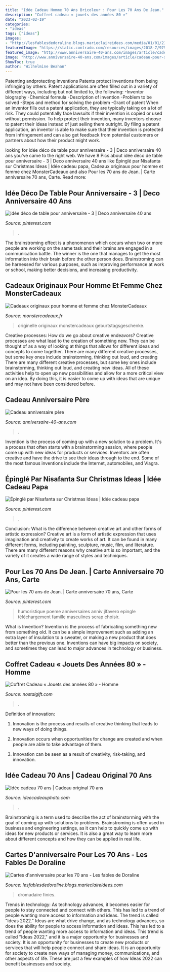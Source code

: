 ```yaml
---
title: "Idée Cadeau Homme 70 Ans Bricoleur : Pour Les 70 Ans De Jean."
description: "Coffret cadeau « jouets des années 80 »"
date: "2023-02-19"
categories:
- "ideas"
tags: ["ideas"]
images:
- "http://lesfablesdedoraline.blogs.marieclaireidees.com/media/01/01/2132027497.jpg"
featuredImage: "https://static.contrado.com/resources/images/2018-7/97504/tablier-danniversaire-personnalise-966337_l.jpg"
featured_image: "http://www.anniversaire-40-ans.com/images/article/cadeau-pour-son-pere.jpg"
image: "http://www.anniversaire-40-ans.com/images/article/cadeau-pour-son-pere.jpg"
ShowToc: true
author: "Wilhelmine Beahan"
---
```



Patenting andprotecting inventions
Patents protect inventions from being infringing by others. Patent applications are often filled out in a variety of different ways, including but not limited to, the following: 
-Inventor biography 
-Chemical formula 
-Description of invention 
-Problem to be solved 
-Steps and method for solving the problem 
-Grant of patent 
When an inventor fills out a patent application, they are typically taking on a lot of risk. They could potentially face lawsuits if their invention is copied or used without permission. To help protect their invention, many inventors choose to patent their ideas instead of just selling them outright. By filing a patent application, an inventor is able to make sure that their invention is protected from infringement and can also get feedback from potential customers or partners about how their product might work.

	

		
looking for idée déco de table pour anniversaire - 3 | Deco anniversaire 40 ans you've came to the right web. We have 8 Pics about idée déco de table pour anniversaire - 3 | Deco anniversaire 40 ans like Épinglé par Nisafanta sur Christmas Ideas | Idée cadeau papa, Cadeaux originaux pour homme et femme chez MonsterCadeaux and also Pour les 70 ans de Jean. | Carte anniversaire 70 ans, Carte. Read more:
		
    
## Idée Déco De Table Pour Anniversaire - 3 | Deco Anniversaire 40 Ans

<img loading=lazy src="https://i.pinimg.com/originals/b5/8a/c9/b58ac92e7790211a1ccda012246117fc.jpg" onerror="this.onerror=null;this.src='https://tse4.mm.bing.net/th?id=OIP.7f-6LBRl8LDDqtRIoIQ9DAAAAA&amp;pid=15.1';" alt="idée déco de table pour anniversaire - 3 | Deco anniversaire 40 ans">

_Source: pinterest.com_

>. 

	

The brainstroming effect is a phenomenon which occurs when two or more people are working on the same task and their brains are engaged in a communication battle. The winner is the one that manages to get the most information into their brain before the other person does. Brainstroming can be harnessed for various purposes, such as improving performance at work or school, making better decisions, and increasing productivity.

    
## Cadeaux Originaux Pour Homme Et Femme Chez MonsterCadeaux

<img loading=lazy src="https://cdn.monsterzeug.info/assets/frontend/img/categories/195.jpg" onerror="this.onerror=null;this.src='https://tse3.mm.bing.net/th?id=OIP.Yhs624gfSFzZi1BaBfm8nAHaDt&amp;pid=15.1';" alt="Cadeaux originaux pour homme et femme chez MonsterCadeaux">

_Source: monstercadeaux.fr_

>originelle originaux monstercadeaux geburtstagsgeschenke. 

	

Creative processes: How do we go about creative endeavors?
Creative processes are what lead to the creation of something new. They can be thought of as a way of looking at things that allows for different ideas and concepts to come together. There are many different creative processes, but some key ones include brainstorming, thinking out loud, and creating 
There are many different creative processes, but some key ones include brainstorming, thinking out loud, and creating new ideas. All of these activities help to open up new possibilities and allow for a more critical view on an idea. By doing this, it is easier to come up with ideas that are unique and may not have been considered before.

    
## Cadeau Anniversaire Père

<img loading=lazy src="http://www.anniversaire-40-ans.com/images/article/cadeau-pour-son-pere.jpg" onerror="this.onerror=null;this.src='https://tse3.mm.bing.net/th?id=OIP.JU0ztN00EGzsRz1CFmyBfgHaEK&amp;pid=15.1';" alt="Cadeau anniversaire père">

_Source: anniversaire-40-ans.com_

>. 

	

Invention is the process of coming up with a new solution to a problem. It's a process that often starts with a brainstorming session, where people come up with new ideas for products or services. Inventors are often creative and have the drive to see their ideas through to the end. Some of the most famous inventions include the Internet, automobiles, and Viagra.

    
## Épinglé Par Nisafanta Sur Christmas Ideas | Idée Cadeau Papa

<img loading=lazy src="https://i.pinimg.com/736x/00/d1/66/00d166a4d6458f13274f3ffdd4a30fab.jpg" onerror="this.onerror=null;this.src='https://tse1.mm.bing.net/th?id=OIP.UPCMhM_2yMIGypbkhmwo2QHaFI&amp;pid=15.1';" alt="Épinglé par Nisafanta sur Christmas Ideas | Idée cadeau papa">

_Source: pinterest.com_

>. 

	

Conclusion: What is the difference between creative art and other forms of artistic expression?
Creative art is a form of artistic expression that uses imagination and creativity to create works of art. It can be found in many different forms, including painting, sculpture, music, film, and literature. There are many different reasons why creative art is so important, and the variety of it creates a wide range of styles and techniques.

    
## Pour Les 70 Ans De Jean. | Carte Anniversaire 70 Ans, Carte

<img loading=lazy src="https://i.pinimg.com/736x/aa/75/9d/aa759df10bd1ea42cf9481125facdd12--mimi-birthday-cards.jpg" onerror="this.onerror=null;this.src='https://tse3.mm.bing.net/th?id=OIP.dTQGXfEyvFzwBrGBROM3MwHaHU&amp;pid=15.1';" alt="Pour les 70 ans de Jean. | Carte anniversaire 70 ans, Carte">

_Source: pinterest.com_

>humoristique poeme anniversaires anniv jlfavero epingle téléchargement famille masculines scrap choisir. 

	

What is Invention?
Invention is the process of fabricating something new from something old. It can be a simple improvement such as adding an extra layer of insulation to a sweater, or making a new product that does better than the previous one. Inventions can have big impacts on society, and sometimes they can lead to major advances in technology or business.

    
## Coffret Cadeau « Jouets Des Années 80 » - Homme

<img loading=lazy src="https://www.nostalgift.com/wp-content/uploads/2016/11/box-homme-jouet-annee-80-novembre-2016-4.jpg" onerror="this.onerror=null;this.src='https://tse4.mm.bing.net/th?id=OIP.gplgYGU6NalytmQnabZj_QHaHa&amp;pid=15.1';" alt="Coffret Cadeau « Jouets des années 80 » - Homme">

_Source: nostalgift.com_

>. 

	

Definition of innovation:
1. Innovation is the process and results of creative thinking that leads to new ways of doing things.
2. Innovation occurs when opportunities for change are created and when people are able to take advantage of them.

3. Innovation can be seen as a result of creativity, risk-taking, and innovation.

    
## Idée Cadeau 70 Ans | Cadeau Original 70 Ans

<img loading=lazy src="https://static.contrado.com/resources/images/2018-7/97504/tablier-danniversaire-personnalise-966337_l.jpg" onerror="this.onerror=null;this.src='https://tse1.mm.bing.net/th?id=OIP.GRmsayQANXhmLsBlIl9-QwHaHa&amp;pid=15.1';" alt="Idée cadeau 70 ans | Cadeau original 70 ans">

_Source: ideecadeauphoto.com_

>. 

	

Brainstroming is a term used to describe the act of brainstorming with the goal of coming up with solutions to problems. Brainstroming is often used in business and engineering settings, as it can help to quickly come up with ideas for new products or services. It is also a great way to learn more about different concepts and how they can be applied in real life.

    
## Cartes D&#039;anniversaire Pour Les 70 Ans - Les Fables De Doraline

<img loading=lazy src="http://lesfablesdedoraline.blogs.marieclaireidees.com/media/01/01/2132027497.jpg" onerror="this.onerror=null;this.src='https://tse4.mm.bing.net/th?id=OIP.k54Jetz9BZluCdglIy3VqwAAAA&amp;pid=15.1';" alt="Cartes d&#039;anniversaire pour les 70 ans - Les fables de Doraline">

_Source: lesfablesdedoraline.blogs.marieclaireidees.com_

>dromadaire finies. 

	

Trends in technology:
As technology advances, it becomes easier for people to stay connected and connect with others. This has led to a trend of people wanting more access to information and ideas. 
The trend is called "Ideas 2022." Ideas are what drive change, and as technology advances, so does the ability for people to access information and ideas. This has led to a trend of people wanting more access to information and ideas. 
This trend is called "Ideas 2022," and it is a major opportunity for businesses and society. It is an opportunity for businesses to create new products or services that will help people connect and share ideas. It is an opportunity for society to create new ways of managing money, communications, and other aspects of life. 
These are just a few examples of how Ideas 2022 can benefit businesses and society.

